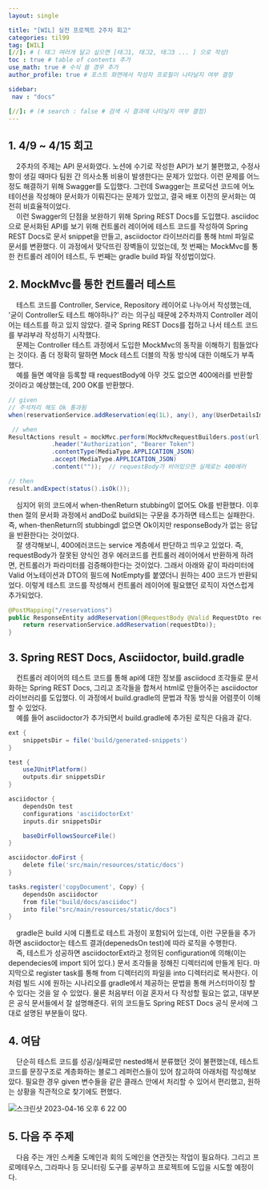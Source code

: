 ```yaml
---
layout: single

title: "[WIL] 실전 프로젝트 2주차 회고"
categories: til99
tag: [WIL]
[//]: # ( 태그 여러개 달고 싶으면 [태그1, 태그2, 태그3 ... ] 으로 작성)
toc : true # table of contents 추가
use_math: true # 수식 쓸 경우 추가
author_profile: true # 포스트 화면에서 작성자 프로필이 나타날지 여부 결정

sidebar:
 nav : "docs"

[//]: # (# search : false # 검색 시 결과에 나타날지 여부 결정)
---
```


## 1. 4/9 ~ 4/15 회고

&nbsp; &nbsp; 2주차의 주제는 API 문서화였다. 노션에 수기로 작성한 API가 보기 불편했고, 수정사항이 생길 때마다 팀원 간 의사소통 비용이 발생한다는 문제가 있었다. 이런 문제를 어느 정도 해결하기 위해 Swagger를 도입했다. 그런데 Swagger는 프로덕션 코드에 어노테이션을 작성해야 문서화가 이뤄진다는 문제가 있었고, 결국 배포 이전의 문서화는 여전히 비효율적이었다.   
&nbsp; &nbsp; 이런 Swagger의 단점을 보완하기 위해 Spring REST Docs를 도입했다. asciidoc으로 문서화된 API를 보기 위해 컨트롤러 레이어에 테스트 코드를 작성하여 Spring REST Docs로 문서 snippet을 만들고, asciidoctor 라이브러리를 통해 html 파일로 문서를 변환했다. 이 과정에서 맞닥뜨린 장벽들이 있었는데, 첫 번째는 MockMvc를 통한 컨트롤러 레이어 테스트, 두 번째는 gradle build 파일 작성법이었다.

## 2. MockMvc를 통한 컨트롤러 테스트

&nbsp; &nbsp; 테스트 코드를 Controller, Service, Repository 레이어로 나누어서 작성했는데, '굳이 Controller도 테스트 해야하나?' 라는 의구심 때문에 2주차까지 Controller 레이어는 테스트를 하고 있지 않았다. 결국 Spring REST Docs를 접하고 나서 테스트 코드를 부랴부랴 작성하기 시작했다.  
&nbsp; &nbsp; 문제는 Controller 테스트 과정에서 도입한 MockMvc의 동작을 이해하기 힘들었다는 것이다. 좀 더 정확히 말하면 Mock 테스트 더블의 작동 방식에 대한 이해도가 부족했다.  
&nbsp; &nbsp; 예를 들면 예약을 등록할 때 requestBody에 아무 것도 없으면 400에러를 반환할 것이라고 예상했는데, 200 OK를 반환했다.

``` java
// given
// 주석처리 해도 Ok 통과됨
when(reservationService.addReservation(eq(1L), any(), any(UserDetailsImpl.class))).thenReturn(response);

 // when
ResultActions result = mockMvc.perform(MockMvcRequestBuilders.post(url)
            .header("Authorization", "Bearer Token")
            .contentType(MediaType.APPLICATION_JSON)
            .accept(MediaType.APPLICATION_JSON)
            .content(""));  // requestBody가 비어있으면 실제로는 400에러

// then
result.andExpect(status().isOk());
```
&nbsp; &nbsp; 심지어 위의 코드에서 when-thenReturn stubbing이 없어도 Ok를 반환했다. 이후 then 절의 문서화 과정에서 andDo로 build되는 구문을 추가하면 테스트는 실패한다. 즉, when-thenReturn의 stubbingdl 없으면 Ok이지만 responseBody가 없는 응답을 반환한다는 것이었다.  
&nbsp; &nbsp; 잘 생각해보니, 400에러코드는 service 계층에서 판단하고 띄우고 있었다. 즉, requestBody가 잘못된 양식인 경우 에러코드를 컨트롤러 레이어에서 반환하게 하려면, 컨트롤러가 파라미터를 검증해야한다는 것이었다. 그래서 아래와 같이 파라미터에 Valid 어노테이션과 DTO의 필드에 NotEmpty를 붙였더니 원하는 400 코드가 반환되었다. 이렇게 테스트 코드를 작성해서 컨트롤러 레이어에 필요했던 로직이 자연스럽게 추가되었다.
``` java
@PostMapping("/reservations")
public ResponseEntity addReservation(@RequestBody @Valid RequestDto requestDto) {
    return reservationService.addReservation(requestDto));
}
```

## 3. Spring REST Docs, Asciidoctor, build.gradle

&nbsp; &nbsp; 컨트롤러 레이어의 테스트 코드를 통해 api에 대한 정보를 asciidocd 조각들로 문서화하는 Spring REST Docs, 그리고 조각들을 합쳐서 html로 만들어주는 asciidoctor 라이브러리를 도입했다. 이 과정에서 build.gradle의 문법과 작동 방식을 어렴풋이 이해할 수 있었다.  
&nbsp; &nbsp; 예를 들어 asciidoctor가 추가되면서 build.gradle에 추가된 로직은 다음과 같다.

``` gradle
ext {
    snippetsDir = file('build/generated-snippets')
}

test {
    useJUnitPlatform()
    outputs.dir snippetsDir
}

asciidoctor {
    dependsOn test
    configurations 'asciidoctorExt'
    inputs.dir snippetsDir

    baseDirFollowsSourceFile()
}

asciidoctor.doFirst {
    delete file('src/main/resources/static/docs')
}

tasks.register('copyDocument', Copy) {
    dependsOn asciidoctor
    from file("build/docs/asciidoc")
    into file("src/main/resources/static/docs")
}
```
&nbsp; &nbsp; gradle은 build 시에 디폴트로 테스트 과정이 포함되어 있는데, 이런 구문들을 추가하면 asciidoctor는 테스트 결과(depenedsOn test)에 따라 로직을 수행한다.  
&nbsp; &nbsp; 즉, 테스트가 성공하면 asciidoctorExt라고 정의된 configuration에 의해(이는 dependecies에 import 되어 있다.) 문서 조각들을 정해진 디렉터리에 만들게 된다. 마지막으로 register task를 통해 from 디렉터리의 파일을 into 디렉터리로 복사한다. 이처럼 빌드 시에 원하는 시나리오를 gradle에서 제공하는 문법을 통해 커스터마이징 할 수 있다는 것을 알 수 있었다. 물론 처음부터 이걸 혼자서 다 작성할 필요는 없고, 대부분은 공식 문서들에서 잘 설명해준다. 위의 코드들도 Spring REST Docs 공식 문서에 그대로 설명된 부분들이 많다.

## 4. 여담 
&nbsp; &nbsp; 단순히 테스트 코드를 성공/실패로만 nested해서 분류했던 것이 불편했는데, 테스트 코드를 문장구조로 계층화하는 블로그 레퍼런스들이 있어 참고하여 아래처럼 작성해보았다. 필요한 경우 given 변수들을 같은 클래스 안에서 처리할 수 있어서 편리했고, 원하는 상황을 직관적으로 찾기에도 편했다.

![스크린샷 2023-04-16 오후 6 22 00](https://user-images.githubusercontent.com/77224652/232290407-2393058d-9bba-4e5d-b892-d51c4fc7bae9.png)

## 5. 다음 주 주제
&nbsp; &nbsp; 다음 주는 개인 스케줄 도메인과 회의 도메인을 연관짓는 작업이 필요하다. 그리고 프로메테우스, 그라파나 등 모니터링 도구를 공부하고 프로젝트에 도입을 시도할 예정이다.


